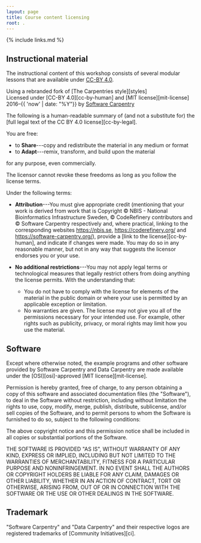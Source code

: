 ```yaml
---
layout: page
title: Course content licensing
root: .
---
```


{% include links.md %}

## Instructional material

The instructional content of this workshop consists of several modular lessons
that are available under [CC-BY 4.0](https://creativecommons.org/licenses/by/4.0/).

Using a rebranded fork of [The Carpentries style][styles]<br>
Licensed under [CC-BY 4.0][cc-by-human] and [MIT license][mit-license] 2016–{{ 'now' | date: "%Y"}}
by <a href="{{ site.swc_site }}">Software Carpentry</a>

The following is a human-readable summary of (and not a substitute for) the
[full legal text of the CC BY 4.0 license][cc-by-legal].

You are free:

- to **Share**---copy and redistribute the material in any medium or format
- to **Adapt**---remix, transform, and build upon the material

for any purpose, even commercially.

The licensor cannot revoke these freedoms as long as you follow the
license terms.

Under the following terms:

- **Attribution**---You must give appropriate credit (mentioning that your work
  is derived from work that is Copyright © NBIS - National Bioinformatics
  Infrastructure Sweden, © CodeRefinery contributors and © Software Carpentry
  respectively and, where practical, linking to the corresponding websites
  https://nbis.se, https://coderefinery.org/ and
  https://software-carpentry.org/), provide a [link to the
  license][cc-by-human], and indicate if changes were made. You may do so in any
  reasonable manner, but not in any way that suggests the licensor endorses you
  or your use.

- **No additional restrictions**---You may not apply legal terms or
  technological measures that legally restrict others from doing
  anything the license permits. With the understanding that:

  - You do not have to comply with the license for elements of the
    material in the public domain or where your use is permitted by an
    applicable exception or limitation.
  - No warranties are given. The license may not give you all of the
    permissions necessary for your intended use. For example, other
    rights such as publicity, privacy, or moral rights may limit how you
    use the material.

## Software

Except where otherwise noted, the example programs and other software
provided by Software Carpentry and Data Carpentry are made available under the
[OSI][osi]-approved [MIT license][mit-license].

Permission is hereby granted, free of charge, to any person obtaining
a copy of this software and associated documentation files (the
"Software"), to deal in the Software without restriction, including
without limitation the rights to use, copy, modify, merge, publish,
distribute, sublicense, and/or sell copies of the Software, and to
permit persons to whom the Software is furnished to do so, subject to
the following conditions:

The above copyright notice and this permission notice shall be
included in all copies or substantial portions of the Software.

THE SOFTWARE IS PROVIDED "AS IS", WITHOUT WARRANTY OF ANY KIND,
EXPRESS OR IMPLIED, INCLUDING BUT NOT LIMITED TO THE WARRANTIES OF
MERCHANTABILITY, FITNESS FOR A PARTICULAR PURPOSE AND
NONINFRINGEMENT. IN NO EVENT SHALL THE AUTHORS OR COPYRIGHT HOLDERS BE
LIABLE FOR ANY CLAIM, DAMAGES OR OTHER LIABILITY, WHETHER IN AN ACTION
OF CONTRACT, TORT OR OTHERWISE, ARISING FROM, OUT OF OR IN CONNECTION
WITH THE SOFTWARE OR THE USE OR OTHER DEALINGS IN THE SOFTWARE.

## Trademark

"Software Carpentry" and "Data Carpentry" and their respective logos
are registered trademarks of [Community Initiatives][ci].
